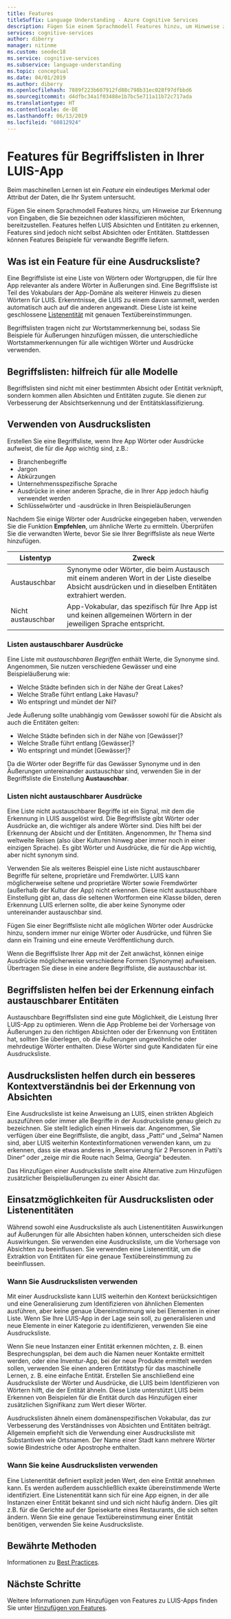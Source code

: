 ```yaml
---
title: Features
titleSuffix: Language Understanding - Azure Cognitive Services
description: Fügen Sie einem Sprachmodell Features hinzu, um Hinweise zur Erkennung von Eingaben, die Sie bezeichnen oder klassifizieren möchten, bereitzustellen.
services: cognitive-services
author: diberry
manager: nitinme
ms.custom: seodec18
ms.service: cognitive-services
ms.subservice: language-understanding
ms.topic: conceptual
ms.date: 04/01/2019
ms.author: diberry
ms.openlocfilehash: 7889f223b607912fd88c798b31ec028f97dfbbd6
ms.sourcegitcommit: d4dfbc34a1f03488e1b7bc5e711a11b72c717ada
ms.translationtype: HT
ms.contentlocale: de-DE
ms.lasthandoff: 06/13/2019
ms.locfileid: "60812924"
---
```

# <a name="phrase-list-features-in-your-luis-app"></a>Features für Begriffslisten in Ihrer LUIS-App

Beim maschinellen Lernen ist ein *Feature* ein eindeutiges Merkmal oder Attribut der Daten, die Ihr System untersucht. 

Fügen Sie einem Sprachmodell Features hinzu, um Hinweise zur Erkennung von Eingaben, die Sie bezeichnen oder klassifizieren möchten, bereitzustellen. Features helfen LUIS Absichten und Entitäten zu erkennen, Features sind jedoch nicht selbst Absichten oder Entitäten. Stattdessen können Features Beispiele für verwandte Begriffe liefern.  

## <a name="what-is-a-phrase-list-feature"></a>Was ist ein Feature für eine Ausdrucksliste?
Eine Begriffsliste ist eine Liste von Wörtern oder Wortgruppen, die für Ihre App relevanter als andere Wörter in Äußerungen sind. Eine Begriffsliste ist Teil des Vokabulars der App-Domäne als weiterer Hinweis zu diesen Wörtern für LUIS. Erkenntnisse, die LUIS zu einem davon sammelt, werden automatisch auch auf die anderen angewandt. Diese Liste ist keine geschlossene [Listenentität](luis-concept-entity-types.md#types-of-entities) mit genauen Textübereinstimmungen.

Begriffslisten tragen nicht zur Wortstammerkennung bei, sodass Sie Beispiele für Äußerungen hinzufügen müssen, die unterschiedliche Wortstammerkennungen für alle wichtigen Wörter und Ausdrücke verwenden.

## <a name="phrase-lists-help-all-models"></a>Begriffslisten: hilfreich für alle Modelle

Begriffslisten sind nicht mit einer bestimmten Absicht oder Entität verknüpft, sondern kommen allen Absichten und Entitäten zugute. Sie dienen zur Verbesserung der Absichtserkennung und der Entitätsklassifizierung.

## <a name="how-to-use-phrase-lists"></a>Verwenden von Ausdruckslisten

Erstellen Sie eine Begriffsliste, wenn Ihre App Wörter oder Ausdrücke aufweist, die für die App wichtig sind, z.B.:

* Branchenbegriffe
* Jargon
* Abkürzungen
* Unternehmensspezifische Sprache
* Ausdrücke in einer anderen Sprache, die in Ihrer App jedoch häufig verwendet werden
* Schlüsselwörter und -ausdrücke in Ihren Beispieläußerungen

Nachdem Sie einige Wörter oder Ausdrücke eingegeben haben, verwenden Sie die Funktion **Empfehlen**, um ähnliche Werte zu ermitteln. Überprüfen Sie die verwandten Werte, bevor Sie sie Ihrer Begriffsliste als neue Werte hinzufügen.

|Listentyp|Zweck|
|--|--|
|Austauschbar|Synonyme oder Wörter, die beim Austausch mit einem anderen Wort in der Liste dieselbe Absicht ausdrücken und in dieselben Entitäten extrahiert werden.|
|Nicht austauschbar|App-Vokabular, das spezifisch für Ihre App ist und keinen allgemeinen Wörtern in der jeweiligen Sprache entspricht.|

### <a name="interchangeable-lists"></a>Listen austauschbarer Ausdrücke

Eine Liste mit *austauschbaren Begriffen* enthält Werte, die Synonyme sind. Angenommen, Sie nutzen verschiedene Gewässer und eine Beispieläußerung wie: 

* Welche Städte befinden sich in der Nähe der Great Lakes? 
* Welche Straße führt entlang Lake Havasu?
* Wo entspringt und mündet der Nil? 

Jede Äußerung sollte unabhängig vom Gewässer sowohl für die Absicht als auch die Entitäten gelten: 

* Welche Städte befinden sich in der Nähe von [Gewässer]?
* Welche Straße führt entlang [Gewässer]?
* Wo entspringt und mündet [Gewässer]? 

Da die Wörter oder Begriffe für das Gewässer Synonyme und in den Äußerungen untereinander austauschbar sind, verwenden Sie in der Begriffsliste die Einstellung **Austauschbar**. 

### <a name="non-interchangeable-lists"></a>Listen nicht austauschbarer Ausdrücke

Eine Liste nicht austauschbarer Begriffe ist ein Signal, mit dem die Erkennung in LUIS ausgelöst wird. Die Begriffsliste gibt Wörter oder Ausdrücke an, die wichtiger als andere Wörter sind. Dies hilft bei der Erkennung der Absicht und der Entitäten. Angenommen, Ihr Thema sind weltweite Reisen (also über Kulturen hinweg aber immer noch in einer einzigen Sprache). Es gibt Wörter und Ausdrücke, die für die App wichtig, aber nicht synonym sind. 

Verwenden Sie als weiteres Beispiel eine Liste nicht austauschbarer Begriffe für seltene, proprietäre und Fremdwörter. LUIS kann möglicherweise seltene und proprietäre Wörter sowie Fremdwörter (außerhalb der Kultur der App) nicht erkennen. Diese nicht austauschbare Einstellung gibt an, dass die seltenen Wortformen eine Klasse bilden, deren Erkennung LUIS erlernen sollte, die aber keine Synonyme oder untereinander austauschbar sind.

Fügen Sie einer Begriffsliste nicht alle möglichen Wörter oder Ausdrücke hinzu, sondern immer nur einige Wörter oder Ausdrücke, und führen Sie dann ein Training und eine erneute Veröffentlichung durch. 

Wenn die Begriffsliste Ihrer App mit der Zeit anwächst, können einige Ausdrücke möglicherweise verschiedene Formen (Synonyme) aufweisen. Übertragen Sie diese in eine andere Begriffsliste, die austauschbar ist. 

<a name="phrase-lists-help-identify-simple-exchangeable-entities"></a>

## <a name="phrase-lists-help-identify-simple-interchangeable-entities"></a>Begriffslisten helfen bei der Erkennung einfach austauschbarer Entitäten
Austauschbare Begriffslisten sind eine gute Möglichkeit, die Leistung Ihrer LUIS-App zu optimieren. Wenn die App Probleme bei der Vorhersage von Äußerungen zu den richtigen Absichten oder der Erkennung von Entitäten hat, sollten Sie überlegen, ob die Äußerungen ungewöhnliche oder mehrdeutige Wörter enthalten. Diese Wörter sind gute Kandidaten für eine Ausdrucksliste.

## <a name="phrase-lists-help-identify-intents-by-better-understanding-context"></a>Ausdruckslisten helfen durch ein besseres Kontextverständnis bei der Erkennung von Absichten
Eine Ausdrucksliste ist keine Anweisung an LUIS, einen strikten Abgleich auszuführen oder immer alle Begriffe in der Ausdrucksliste genau gleich zu bezeichnen. Sie stellt lediglich einen Hinweis dar. Angenommen, Sie verfügen über eine Begriffsliste, die angibt, dass „Patti“ und „Selma“ Namen sind, aber LUIS weiterhin Kontextinformationen verwenden kann, um zu erkennen, dass sie etwas anderes in „Reservierung für 2 Personen in Patti‘s Diner“ oder „zeige mir die Route nach Selma, Georgia“ bedeuten. 

Das Hinzufügen einer Ausdrucksliste stellt eine Alternative zum Hinzufügen zusätzlicher Beispieläußerungen zu einer Absicht dar. 

## <a name="when-to-use-phrase-lists-versus-list-entities"></a>Einsatzmöglichkeiten für Ausdruckslisten oder Listenentitäten
Während sowohl eine Ausdrucksliste als auch Listenentitäten Auswirkungen auf Äußerungen für alle Absichten haben können, unterscheiden sich diese Auswirkungen. Sie verwenden eine Ausdrucksliste, um die Vorhersage von Absichten zu beeinflussen. Sie verwenden eine Listenentität, um die Extraktion von Entitäten für eine genaue Textübereinstimmung zu beeinflussen. 

### <a name="use-a-phrase-list"></a>Wann Sie Ausdruckslisten verwenden
Mit einer Ausdrucksliste kann LUIS weiterhin den Kontext berücksichtigen und eine Generalisierung zum Identifizieren von ähnlichen Elementen ausführen, aber keine genaue Übereinstimmung wie bei Elementen in einer Liste. Wenn Sie Ihre LUIS-App in der Lage sein soll, zu generalisieren und neue Elemente in einer Kategorie zu identifizieren, verwenden Sie eine Ausdrucksliste. 

Wenn Sie neue Instanzen einer Entität erkennen möchten, z. B. einen Besprechungsplan, bei dem auch die Namen neuer Kontakte ermittelt werden, oder eine Inventur-App, bei der neue Produkte ermittelt werden sollen, verwenden Sie einen anderen Entitätstyp für das maschinelle Lernen, z. B. eine einfache Entität. Erstellen Sie anschließend eine Ausdrucksliste der Wörter und Ausdrücke, die LUIS beim Identifizieren von Wörtern hilft, die der Entität ähneln. Diese Liste unterstützt LUIS beim Erkennen von Beispielen für die Entität durch das Hinzufügen einer zusätzlichen Signifikanz zum Wert dieser Wörter. 

Ausdruckslisten ähneln einem domänenspezifischen Vokabular, das zur Verbesserung des Verständnisses von Absichten und Entitäten beiträgt. Allgemein empfiehlt sich die Verwendung einer Ausdrucksliste mit Substantiven wie Ortsnamen. Der Name einer Stadt kann mehrere Wörter sowie Bindestriche oder Apostrophe enthalten.
 
### <a name="dont-use-a-phrase-list"></a>Wann Sie keine Ausdruckslisten verwenden 
Eine Listenentität definiert explizit jeden Wert, den eine Entität annehmen kann. Es werden außerdem ausschließlich exakte übereinstimmende Werte identifiziert. Eine Listenentität kann sich für eine App eignen, in der alle Instanzen einer Entität bekannt sind und sich nicht häufig ändern. Dies gilt z.B. für die Gerichte auf der Speisekarte eines Restaurants, die sich selten ändern. Wenn Sie eine genaue Textübereinstimmung einer Entität benötigen, verwenden Sie keine Ausdrucksliste. 

## <a name="best-practices"></a>Bewährte Methoden
Informationen zu [Best Practices](luis-concept-best-practices.md).

## <a name="next-steps"></a>Nächste Schritte

Weitere Informationen zum Hinzufügen von Features zu LUIS-Apps finden Sie unter [Hinzufügen von Features](luis-how-to-add-features.md).
